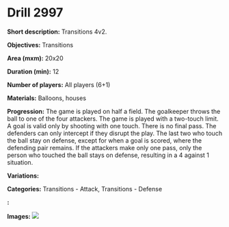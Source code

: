 # Drill 2997

**Short description:**
Transitions 4v2.

**Objectives:**
Transitions

**Area (mxm):**
20x20

**Duration (min):**
12

**Number of players:**
All players (6+1)

**Materials:**
Balloons, houses

**Progression:**
The game is played on half a field. The goalkeeper throws the ball to one of the four attackers. The game is played with a two-touch limit. A goal is valid only by shooting with one touch. There is no final pass. The defenders can only intercept if they disrupt the play. The last two who touch the ball stay on defense, except for when a goal is scored, where the defending pair remains. If the attackers make only one pass, only the person who touched the ball stays on defense, resulting in a 4 against 1 situation.

**Variations:**


**Categories:**
Transitions - Attack, Transitions - Defense

**:**


**Images:**
![](https://www.coachingfutsal.com/\images\32a4f386-245e-48ea-8b1a-99607b42e578_14.bmp)

